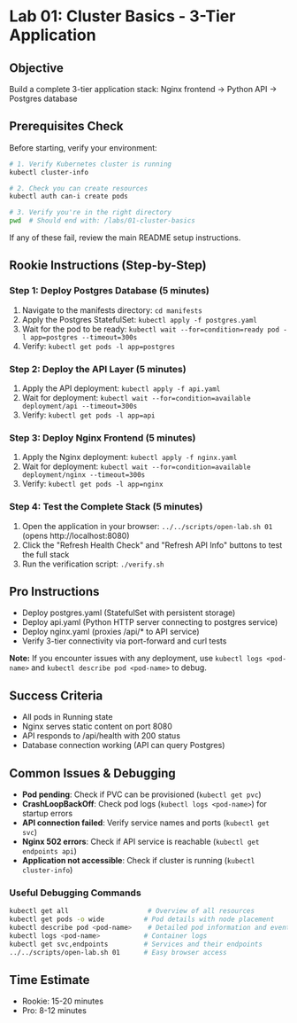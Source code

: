 # Lab 01: Cluster Basics - 3-Tier Application

## Objective
Build a complete 3-tier application stack: Nginx frontend → Python API → Postgres database

## Prerequisites Check
Before starting, verify your environment:
```bash
# 1. Verify Kubernetes cluster is running
kubectl cluster-info

# 2. Check you can create resources
kubectl auth can-i create pods

# 3. Verify you're in the right directory
pwd  # Should end with: /labs/01-cluster-basics
```
If any of these fail, review the main README setup instructions.

## Rookie Instructions (Step-by-Step)

### Step 1: Deploy Postgres Database (5 minutes)
1. Navigate to the manifests directory: `cd manifests`
2. Apply the Postgres StatefulSet: `kubectl apply -f postgres.yaml`
3. Wait for the pod to be ready: `kubectl wait --for=condition=ready pod -l app=postgres --timeout=300s`
4. Verify: `kubectl get pods -l app=postgres`

### Step 2: Deploy the API Layer (5 minutes)
1. Apply the API deployment: `kubectl apply -f api.yaml`
2. Wait for deployment: `kubectl wait --for=condition=available deployment/api --timeout=300s`
3. Verify: `kubectl get pods -l app=api`

### Step 3: Deploy Nginx Frontend (5 minutes)
1. Apply the Nginx deployment: `kubectl apply -f nginx.yaml`
2. Wait for deployment: `kubectl wait --for=condition=available deployment/nginx --timeout=300s`
3. Verify: `kubectl get pods -l app=nginx`

### Step 4: Test the Complete Stack (5 minutes)
1. Open the application in your browser: `../../scripts/open-lab.sh 01` (opens http://localhost:8080)
2. Click the "Refresh Health Check" and "Refresh API Info" buttons to test the full stack
3. Run the verification script: `./verify.sh`

## Pro Instructions
- Deploy postgres.yaml (StatefulSet with persistent storage)
- Deploy api.yaml (Python HTTP server connecting to postgres service)
- Deploy nginx.yaml (proxies /api/* to API service)
- Verify 3-tier connectivity via port-forward and curl tests

**Note:** If you encounter issues with any deployment, use `kubectl logs <pod-name>` and `kubectl describe pod <pod-name>` to debug.

## Success Criteria
- All pods in Running state
- Nginx serves static content on port 8080
- API responds to /api/health with 200 status
- Database connection working (API can query Postgres)

## Common Issues & Debugging
- **Pod pending**: Check if PVC can be provisioned (`kubectl get pvc`)
- **CrashLoopBackOff**: Check pod logs (`kubectl logs <pod-name>`) for startup errors
- **API connection failed**: Verify service names and ports (`kubectl get svc`)
- **Nginx 502 errors**: Check if API service is reachable (`kubectl get endpoints api`)
- **Application not accessible**: Check if cluster is running (`kubectl cluster-info`)

### Useful Debugging Commands
```bash
kubectl get all                    # Overview of all resources
kubectl get pods -o wide          # Pod details with node placement
kubectl describe pod <pod-name>    # Detailed pod information and events  
kubectl logs <pod-name>           # Container logs
kubectl get svc,endpoints         # Services and their endpoints
../../scripts/open-lab.sh 01      # Easy browser access
```

## Time Estimate
- Rookie: 15-20 minutes
- Pro: 8-12 minutes